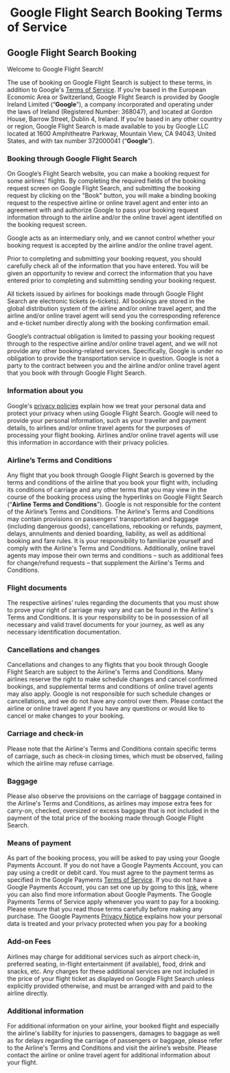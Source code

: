  Google Flight Search Booking Terms of Service
==============================================

Google Flight Search Booking
----------------------------

Welcome to Google Flight Search!

The use of booking on Google Flight Search is subject to these terms, in addition to Google's [Terms of Service](https://policies.google.com/terms). If you’re based in the European Economic Area or Switzerland, Google Flight Search is provided by Google Ireland Limited (“**Google**”), a company incorporated and operating under the laws of Ireland (Registered Number: 368047), and located at Gordon House, Barrow Street, Dublin 4, Ireland. If you're based in any other country or region, Google Flight Search is made available to you by Google LLC located at 1600 Amphitheatre Parkway, Mountain View, CA 94043, United States, and with tax number 372000041 (“**Google**”).

### Booking through Google Flight Search

On Google’s Flight Search website, you can make a booking request for some airlines’ flights. By completing the required fields of the booking request screen on Google Flight Search, and submitting the booking request by clicking on the "Book" button, you will make a binding booking request to the respective airline or online travel agent and enter into an agreement with and authorize Google to pass your booking request information through to the airline and/or the online travel agent identified on the booking request screen.

Google acts as an intermediary only, and we cannot control whether your booking request is accepted by the airline and/or the online travel agent.

Prior to completing and submitting your booking request, you should carefully check all of the information that you have entered. You will be given an opportunity to review and correct the information that you have entered prior to completing and submitting sending your booking request.

All tickets issued by airlines for bookings made through Google Flight Search are electronic tickets (e-tickets). All bookings are stored in the global distribution system of the airline and/or online travel agent, and the airline and/or online travel agent will send you the corresponding reference and e-ticket number directly along with the booking confirmation email.

Google’s contractual obligation is limited to passing your booking request through to the respective airline and/or online travel agent, and we will not provide any other booking-related services. Specifically, Google is under no obligation to provide the transportation service in question. Google is not a party to the contract between you and the airline and/or online travel agent that you book with through Google Flight Search.

### Information about you

Google's [privacy policies](https://policies.google.com/privacy) explain how we treat your personal data and protect your privacy when using Google Flight Search. Google will need to provide your personal information, such as your traveller and payment details, to airlines and/or online travel agents for the purposes of processing your flight booking. Airlines and/or online travel agents will use this information in accordance with their privacy policies.

### Airline’s Terms and Conditions

Any flight that you book through Google Flight Search is governed by the terms and conditions of the airline that you book your flight with, including its conditions of carriage and any other terms that you may view in the course of the booking process using the hyperlinks on Google Flight Search (“**Airline Terms and Conditions**”). Google is not responsible for the content of the Airline’s Terms and Conditions. The Airline's Terms and Conditions may contain provisions on passengers’ transportation and baggage (including dangerous goods), cancellations, rebooking or refunds, payment, delays, annulments and denied boarding, liability, as well as additional booking and fare rules. It is your responsibility to familiarize yourself and comply with the Airline's Terms and Conditions. Additionally, online travel agents may impose their own terms and conditions – such as additional fees for change/refund requests – that supplement the Airline's Terms and Conditions.

### Flight documents

The respective airlines’ rules regarding the documents that you must show to prove your right of carriage may vary and can be found in the Airline's Terms and Conditions. It is your responsibility to be in possession of all necessary and valid travel documents for your journey, as well as any necessary identification documentation.

### Cancellations and changes

Cancellations and changes to any flights that you book through Google Flight Search are subject to the Airline's Terms and Conditions. Many airlines reserve the right to make schedule changes and cancel confirmed bookings, and supplemental terms and conditions of online travel agents may also apply. Google is not responsible for such schedule changes or cancellations, and we do not have any control over them. Please contact the airline or online travel agent if you have any questions or would like to cancel or make changes to your booking.

### Carriage and check-in

Please note that the Airline's Terms and Conditions contain specific terms of carriage, such as check-in closing times, which must be observed, failing which the airline may refuse carriage.

### Baggage

Please also observe the provisions on the carriage of baggage contained in the Airline's Terms and Conditions, as airlines may impose extra fees for carry-on, checked, oversized or excess baggage that is not included in the payment of the total price of the booking made through Google Flight Search.

### Means of payment

As part of the booking process, you will be asked to pay using your Google Payments Account. If you do not have a Google Payments Account, you can pay using a credit or debit card. You must agree to the payment terms as specified in the Google Payments [Terms of Service](https://payments.google.com/termsOfService?type%3DBuyer%26gl%3DCA). If you do not have a Google Payments Account, you can set one up by going to this [link](https://payments.google.com/), where you can also find more information about Google Payments. The Google Payments Terms of Service apply whenever you want to pay for a booking. Please ensure that you read those terms carefully before making any purchase. The Google Payments [Privacy Notice](https://payments.google.com/files/privacy.html) explains how your personal data is treated and your privacy protected when you pay for a booking

### Add-on Fees

Airlines may charge for additional services such as airport check-in, preferred seating, in-flight entertainment (if available), food, drink and snacks, etc. Any charges for these additional services are not included in the price of your flight ticket as displayed on Google Flight Search unless explicitly provided otherwise, and must be arranged with and paid to the airline directly.

### Additional information

For additional information on your airline, your booked flight and especially the airline's liability for injuries to passengers, damages to baggage as well as for delays regarding the carriage of passengers or baggage, please refer to the Airline's Terms and Conditions and visit the airline’s website. Please contact the airline or online travel agent for additional information about your flight.